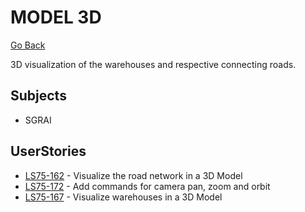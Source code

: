 # MODEL 3D

[Go Back](../Readme.md)

3D visualization of the warehouses and respective connecting roads.

## Subjects

- SGRAI

## UserStories

- [LS75-162](https://lei-isep-ricardo.atlassian.net/jira/software/projects/LS75/boards/1?selectedIssue=LS75-162) - Visualize the road network in a 3D Model
- [LS75-172](https://lei-isep-ricardo.atlassian.net/jira/software/projects/LS75/boards/1?selectedIssue=LS75-172) - Add commands for camera pan, zoom and orbit
- [LS75-167](https://lei-isep-ricardo.atlassian.net/jira/software/projects/LS75/boards/1?selectedIssue=LS75-167) - Visualize warehouses in a 3D Model
